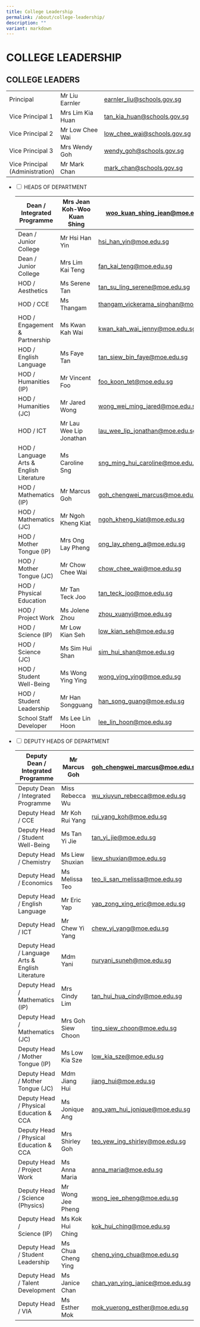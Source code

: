 ```yaml
---
title: College Leadership
permalink: /about/college-leadership/
description: ""
variant: markdown
---
```

# COLLEGE LEADERSHIP

## COLLEGE LEADERS

|                 |                  |                             |
|--------------|------------------|-----------|
| Principal                          | Mr Liu Earnler   | [earnler\_liu@schools.gov.sg](mailto:earnler_liu@schools.gov.sg)  |
| Vice Principal 1                   | Mrs Lim Kia Huan | [tan\_kia\_huan@schools.gov.sg](mailto:tan_kia_huan@schools.gov.sg) |
| Vice Principal 2                   | Mr Low Chee Wai  | [low\_chee\_wai@schools.gov.sg](mailto:low_chee_wai@schools.gov.sg) |
| Vice Principal 3                   | Mrs Wendy Goh  | [wendy\_goh@schools.gov.sg](mailto:wendy_goh@schools.gov.sg) |
| Vice Principal<br>(Administration) | Mr Mark Chan     | [mark\_chan@schools.gov.sg](mailto:mark_chan@schools.gov.sg)    |


<ul class="jekyllcodex_accordion">
  <li>
    <input type="checkbox" id="accordion1">
    <label for="accordion1">HEADS OF DEPARTMENT</label>
    <div>
<table>
<thead>
  <tr>
    <th>Dean / Integrated Programme<br></th>
    <th>Mrs Jean Koh-Woo Kuan Shing<br></th>
    <th><a href="mailto:woo_kuan_shing_jean@moe.edu.sg">woo_kuan_shing_jean@moe.edu.sg</a><br></th>
  </tr>
</thead>
<tbody>

  <tr>
    <td>Dean / Junior College<br></td>
    <td>Mr Hsi Han Yin<br></td>
    <td><a href="mailto:hsi_han_yin@moe.edu.sg">hsi_han_yin@moe.edu.sg</a><br></td>
  </tr>
  <tr>
    <td>Dean / Junior College<br></td>
    <td>Mrs Lim Kai Teng<br></td>
    <td><a href="mailto:fan_kai_teng@moe.edu.sg">fan_kai_teng@moe.edu.sg</a><br></td>
  </tr>
  <tr>
    <td>HOD / Aesthetics<br></td>
    <td>Ms Serene Tan<br></td>
    <td><a href="mailto:tan_su_ling_serene@moe.edu.sg">tan_su_ling_serene@moe.edu.sg</a><br></td>
  </tr>
  <tr>
    <td>HOD / CCE <br></td>
    <td>Ms Thangam<br></td>
    <td><a href="mailto:thangam_vickerama_singhan@moe.edu.sg">thangam_vickerama_singhan@moe.edu.sg</a><br></td>
  </tr>
  <tr>
    <td>HOD / Engagement &amp; Partnership<br></td>
    <td>Ms Kwan Kah Wai<br></td>
    <td><a href="mailto:kwan_kah_wai_jenny@moe.edu.sg">kwan_kah_wai_jenny@moe.edu.sg</a><br></td>
  </tr>
  <tr>
    <td>HOD / English Language<br></td>
    <td>Ms Faye Tan<br></td>
    <td><a href="mailto:tan_siew_bin_faye@moe.edu.sg">tan_siew_bin_faye@moe.edu.sg</a><br></td>
  </tr>
  <tr>
    <td>HOD / Humanities (IP)<br></td>
    <td>Mr Vincent Foo<br></td>
    <td><a href="mailto:foo_koon_tet@moe.edu.sg">foo_koon_tet@moe.edu.sg</a><br></td>
  </tr>
  <tr>
    <td>HOD / Humanities (JC)<br></td>
    <td>Mr Jared Wong<br></td>
    <td><a href="mailto:wong_wei_ming_jared@moe.edu.sg">wong_wei_ming_jared@moe.edu.sg</a><br></td>
  </tr>
  <tr>
    <td>HOD / ICT<br></td>
    <td>Mr Lau Wee Lip Jonathan<br></td>
    <td><a href="mailto:lau_wee_lip_jonathan@moe.edu.sg">lau_wee_lip_jonathan@moe.edu.sg</a><br></td>
  </tr>
  <tr>
    <td>HOD / Language Arts &amp; English Literature<br></td>
    <td>Ms Caroline Sng<br></td>
    <td><a href="mailto:sng_ming_hui_caroline@moe.edu.sg">sng_ming_hui_caroline@moe.edu.sg</a><br></td>
  </tr>
  <tr>
    <td>HOD / Mathematics (IP)<br></td>
    <td>Mr Marcus Goh<br></td>
    <td><a href="mailto:goh_chengwei_marcus@moe.edu.sg">goh_chengwei_marcus@moe.edu.sg</a><br></td>
  </tr>
  <tr>
    <td>HOD / Mathematics (JC)<br></td>
    <td>Mr Ngoh Kheng Kiat<br></td>
    <td><a href="mailto:ngoh_kheng_kiat@moe.edu.sg">ngoh_kheng_kiat@moe.edu.sg</a><br></td>
  </tr>
  <tr>
		<td>HOD / Mother Tongue (IP) <br></td>
    <td>Mrs Ong Lay Pheng<br></td>
    <td><a href="mailto:ong_lay_pheng_a@moe.edu.sg">ong_lay_pheng_a@moe.edu.sg</a><br></td>
  </tr>
  <tr>
    <td>HOD / Mother Tongue (JC) <br></td>
    <td>Mr Chow Chee Wai<br></td>
    <td><a href="mailto:chow_chee_wai@moe.edu.sg">chow_chee_wai@moe.edu.sg</a><br></td>
  </tr>
  <tr>
    <td>HOD / Physical Education</td>
    <td>Mr Tan Teck Joo</td>
    <td><a href="mailto:tan_teck_joo@moe.edu.sg">tan_teck_joo@moe.edu.sg</a><br></td>
  </tr>
  <tr>
    <td>HOD / Project Work<br></td>
    <td>Ms Jolene Zhou<br></td>
    <td><a href="mailto:zhou_xuanyi@moe.edu.sg">zhou_xuanyi@moe.edu.sg</a><br></td>
  </tr>
  <tr>
    <td>HOD / Science (IP)<br></td>
    <td>Mr Low Kian Seh<br></td>
    <td><a href="mailto:low_kian_seh@moe.edu.sg">low_kian_seh@moe.edu.sg</a><br></td>
  </tr>
  <tr>
    <td>HOD / Science (JC)<br></td>
    <td>Ms Sim Hui Shan<br></td>
    <td><a href="mailto:sim_hui_shan@moe.edu.sg">sim_hui_shan@moe.edu.sg</a><br></td>
  </tr>
  <tr>
    <td>HOD / Student Well-Being</td>
    <td>Ms Wong Ying Ying</td>
    <td><a href="mailto:wong_ying_ying@moe.edu.sg">wong_ying_ying@moe.edu.sg</a></td>
  </tr>
  <tr>
    <td>HOD / Student Leadership<br></td>
    <td>Mr Han Songguang<br></td>
    <td><a href="mailto:han_song_guang@moe.edu.sg">han_song_guang@moe.edu.sg</a><br></td>
  </tr>
  <tr>
    <td>School Staff Developer<br></td>
    <td>Ms Lee Lin Hoon<br></td>
    <td><a href="mailto:lee_lin_hoon@moe.edu.sg">lee_lin_hoon@moe.edu.sg</a></td>
  </tr>
</tbody>
</table>
    </div>
	</li>  
  <li>
    <input type="checkbox" id="accordion2">
    <label for="accordion2">DEPUTY HEADS OF DEPARTMENT</label>
    <div>
		 <table>
<thead>
  <tr>
    <th>Deputy Dean / Integrated Programme<br></th>
    <th>Mr Marcus Goh<br></th>
    <th><a href="mailto:goh_chengwei_marcus@moe.edu.sg">goh_chengwei_marcus@moe.edu.sg</a><br></th>
  </tr>
</thead>
<tbody>
  <tr>
    <td>Deputy Dean / Integrated Programme</td>
    <td>Miss Rebecca Wu </td>
    <td><a href="mailto:wu_xiuyun_rebecca@moe.edu.sg">wu_xiuyun_rebecca@moe.edu.sg</a> <br></td>
  </tr>

  <tr>
    <td>Deputy Head / CCE <br></td>
    <td>Mr Koh Rui Yang<br></td>
    <td><a href="mailto:rui_yang_koh@moe.edu.sg">rui_yang_koh@moe.edu.sg</a><br></td>
  </tr>
  <tr>
    <td>Deputy Head / Student Well-Being<br></td>
    <td>Ms Tan Yi Jie<br></td>
    <td><a href="mailto:tan_yi_jie@moe.edu.sg">tan_yi_jie@moe.edu.sg</a><br></td>
  </tr>

  <tr>
    <td>Deputy Head / Chemistry </td>
    <td>Ms Liew Shuxian </td>
    <td><a href="mailto:liew_shuxian@moe.edu.sg">liew_shuxian@moe.edu.sg</a> </td>
  </tr>
  <tr>
    <td>Deputy Head / Economics<br></td>
    <td>Ms Melissa Teo<br></td>
    <td><a href="mailto:teo_li_san_melissa@moe.edu.sg">teo_li_san_melissa@moe.edu.sg</a><br></td>
  </tr>
  <tr>
    <td>Deputy Head / English Language </td>
    <td>Mr Eric Yap<br></td>
    <td><a href="mailto:yap_zong_xing_eric@moe.edu.sg">yap_zong_xing_eric@moe.edu.sg</a> </td>
  </tr>
  <tr>
    <td>Deputy Head / ICT<br></td>
    <td>Mr Chew Yi Yang<br></td>
    <td><a href="mailto:chew_yi_yang@moe.edu.sg">chew_yi_yang@moe.edu.sg</a><br></td>
  </tr>
  <tr>
    <td>Deputy Head / Language Arts &amp; English Literature</td>
    <td>Mdm Yani </td>
    <td><a href="mailto:nuryani_suneh@moe.edu.sg">nuryani_suneh@moe.edu.sg</a><br></td>
  </tr>
  <tr>
    <td>Deputy Head / Mathematics (IP)<br></td>
    <td>Mrs Cindy Lim<br></td>
    <td><a href="mailto:tan_hui_hua_cindy@moe.edu.sg">tan_hui_hua_cindy@moe.edu.sg</a><br></td>
  </tr>
  <tr>
    <td>Deputy Head / Mathematics (JC)<br></td>
    <td>Mrs Goh Siew Choon<br></td>
    <td><a href="mailto:ting_siew_choon@moe.edu.sg">ting_siew_choon@moe.edu.sg</a><br></td>
  </tr>
  <tr>
    <td>Deputy Head / Mother Tongue (IP) </td>
    <td>Ms Low Kia Sze</td>
    <td><a href="mailto:low_kia_sze@moe.edu.sg">low_kia_sze@moe.edu.sg</a><br></td>
  </tr>
  <tr>
    <td>Deputy Head / Mother Tongue (JC)<br></td>
    <td>Mdm Jiang Hui<br></td>
    <td><a href="mailto:jiang_hui@moe.edu.sg">jiang_hui@moe.edu.sg</a><br></td>
  </tr>
  <tr>
    <td>Deputy Head / Physical Education &amp; CCA <br></td>
    <td>Ms Jonique Ang</td>
    <td><a href="mailto:ang_yam_hui_jonique@moe.edu.sg">ang_yam_hui_jonique@moe.edu.sg</a></td>
  </tr>
  <tr>
    <td>Deputy Head / Physical Education &amp; CCA  </td>
    <td>Mrs Shirley Goh</td>
    <td><a href="mailto:teo_yew_ing_shirley@moe.edu.sg">teo_yew_ing_shirley@moe.edu.sg</a></td>
  </tr>
  <tr>
    <td>Deputy Head / Project Work </td>
    <td>Ms Anna Maria  </td>
    <td><a href="mailto:anna_maria@moe.edu.sg">anna_maria@moe.edu.sg</a> </td>
  </tr>
  <tr>
    <td>Deputy Head / Science (Physics)<br></td>
    <td>Mr Wong Jee Pheng<br></td>
    <td><a href="mailto:wong_jee_pheng@moe.edu.sg">wong_jee_pheng@moe.edu.sg</a><br></td>
  </tr>
  <tr>
    <td>Deputy Head /<br>Science (IP) <br></td>
    <td>Ms Kok Hui Ching</td>
    <td><a href="mailto:kok_hui_ching@moe.edu.sg">kok_hui_ching@moe.edu.sg</a><br></td>
  </tr>
  <tr>
    <td>Deputy Head / Student Leadership </td>
    <td>Ms Chua Cheng Ying </td>
    <td><a href="mailto:cheng_ying_chua@moe.edu.sg">cheng_ying_chua@moe.edu.sg</a></td>
  </tr>
	  <tr>
    <td>Deputy Head / Talent Development </td>
    <td>Ms Janice Chan </td>
    <td><a href="mailto:chan_yan_ying_janice@moe.edu.sg">chan_yan_ying_janice@moe.edu.sg</a></td>
  </tr>
		  <tr>
    <td>Deputy Head / VIA </td>
    <td>Ms Esther Mok </td>
    <td><a href="mailto:mok_yuerong_esther@moe.edu.sg">mok_yuerong_esther@moe.edu.sg</a></td>
  </tr>
</tbody>
</table>
    </div>
  </li>
</ul>